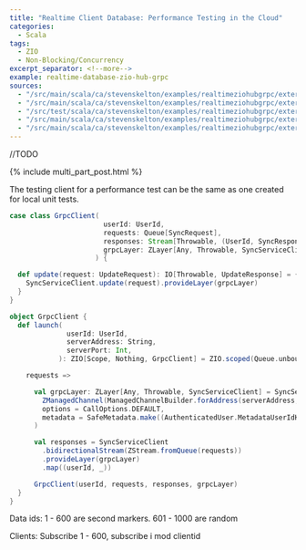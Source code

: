 ```yaml
---
title: "Realtime Client Database: Performance Testing in the Cloud"
categories:
  - Scala
tags:
  - ZIO
  - Non-Blocking/Concurrency
excerpt_separator: <!--more-->
example: realtime-database-zio-hub-grpc
sources:
  - "/src/main/scala/ca/stevenskelton/examples/realtimeziohubgrpc/externaldata/Main.scala"
  - "/src/main/scala/ca/stevenskelton/examples/realtimeziohubgrpc/externaldata/ZSyncServiceImpl.scala"
  - "/src/test/scala/ca/stevenskelton/examples/realtimeziohubgrpc/externaldata/ZSyncServiceImplSpec.scala"
  - "/src/main/scala/ca/stevenskelton/examples/realtimeziohubgrpc/externaldata/ExternalDataLayer.scala"
  - "/src/main/scala/ca/stevenskelton/examples/realtimeziohubgrpc/externaldata/performance/ClockExternalDataLayer.scala"
---
```


//TODO
<!--more-->

{% include multi_part_post.html %}

The testing client for a performance test can be the same as one created for local unit tests.

```scala
case class GrpcClient(
                       userId: UserId,
                       requests: Queue[SyncRequest],
                       responses: Stream[Throwable, (UserId, SyncResponse)],
                       grpcLayer: ZLayer[Any, Throwable, SyncServiceClient],
                     ) {

  def update(request: UpdateRequest): IO[Throwable, UpdateResponse] = {
    SyncServiceClient.update(request).provideLayer(grpcLayer)
  }
}
```

```scala
object GrpcClient {
  def launch(
              userId: UserId,
              serverAddress: String,
              serverPort: Int,
            ): ZIO[Scope, Nothing, GrpcClient] = ZIO.scoped(Queue.unbounded[SyncRequest]).map {

    requests =>

      val grpcLayer: ZLayer[Any, Throwable, SyncServiceClient] = SyncServiceClient.live(
        ZManagedChannel(ManagedChannelBuilder.forAddress(serverAddress, serverPort).usePlaintext()),
        options = CallOptions.DEFAULT,
        metadata = SafeMetadata.make((AuthenticatedUser.MetadataUserIdKey, userId.toString)),
      )

      val responses = SyncServiceClient
        .bidirectionalStream(ZStream.fromQueue(requests))
        .provideLayer(grpcLayer)
        .map((userId, _))

      GrpcClient(userId, requests, responses, grpcLayer)
  }
}
```

Data ids: 
1 - 600 are second markers.
601 - 1000 are random

Clients:
Subscribe 1 - 600, subscribe i mod clientid
